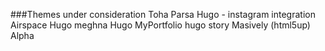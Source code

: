 ###Themes under consideration
Toha
Parsa Hugo - instagram integration
Airspace Hugo
meghna Hugo
MyPortfolio
hugo story
Masively (html5up)
Alpha

